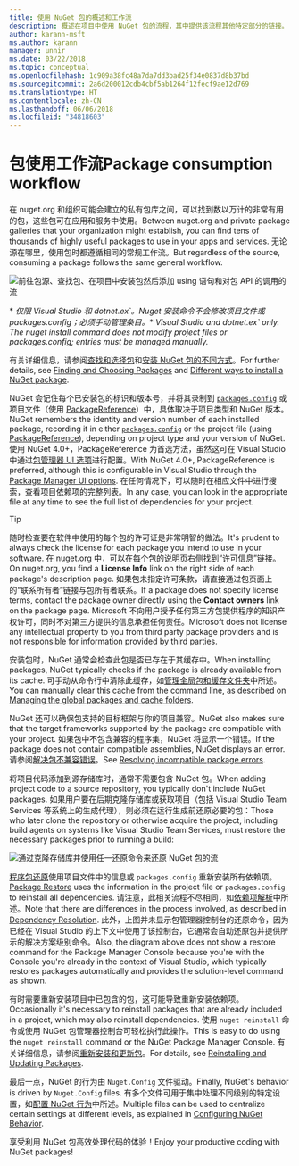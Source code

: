 ```yaml
---
title: 使用 NuGet 包的概述和工作流
description: 概述在项目中使用 NuGet 包的流程，其中提供该流程其他特定部分的链接。
author: karann-msft
ms.author: karann
manager: unnir
ms.date: 03/22/2018
ms.topic: conceptual
ms.openlocfilehash: 1c909a38fc48a7da7dd3bad25f34e0837d8b37bd
ms.sourcegitcommit: 2a6d200012cdb4cbf5ab1264f12fecf9ae12d769
ms.translationtype: HT
ms.contentlocale: zh-CN
ms.lasthandoff: 06/06/2018
ms.locfileid: "34818603"
---
```

# <a name="package-consumption-workflow"></a><span data-ttu-id="4f8db-103">包使用工作流</span><span class="sxs-lookup"><span data-stu-id="4f8db-103">Package consumption workflow</span></span>

<span data-ttu-id="4f8db-104">在 nuget.org 和组织可能会建立的私有包库之间，可以找到数以万计的非常有用的包，这些包可在应用和服务中使用。</span><span class="sxs-lookup"><span data-stu-id="4f8db-104">Between nuget.org and private package galleries that your organization might establish, you can find tens of thousands of highly useful packages to use in your apps and services.</span></span> <span data-ttu-id="4f8db-105">无论源在哪里，使用包时都遵循相同的常规工作流。</span><span class="sxs-lookup"><span data-stu-id="4f8db-105">But regardless of the source, consuming a package follows the same general workflow.</span></span>

![前往包源、查找包、在项目中安装包然后添加 using 语句和对包 API 的调用的流](media/Overview-01-GeneralFlow.png)

<span data-ttu-id="4f8db-107">\* _仅限 Visual Studio 和 dotnet.ex\`。Nuget 安装命令不会修改项目文件或 packages.config；必须手动管理条目。_</span><span class="sxs-lookup"><span data-stu-id="4f8db-107">\* _Visual Studio and dotnet.ex\` only. The nuget install command does not modify project files or packages.config; entries must be managed manually._</span></span>

<span data-ttu-id="4f8db-108">有关详细信息，请参阅[查找和选择包](../consume-packages/finding-and-choosing-packages.md)和[安装 NuGet 包的不同方式](ways-to-install-a-package.md)。</span><span class="sxs-lookup"><span data-stu-id="4f8db-108">For further details, see [Finding and Choosing Packages](../consume-packages/finding-and-choosing-packages.md) and [Different ways to install a NuGet package](ways-to-install-a-package.md).</span></span>

<span data-ttu-id="4f8db-109">NuGet 会记住每个已安装包的标识和版本号，并将其录制到 [`packages.config`](../reference/packages-config.md) 或项目文件（使用 [PackageReference](../consume-packages/package-references-in-project-files.md)）中，具体取决于项目类型和 NuGet 版本。</span><span class="sxs-lookup"><span data-stu-id="4f8db-109">NuGet remembers the identity and version number of each installed package, recording it in either [`packages.config`](../reference/packages-config.md) or the project file (using [PackageReference](../consume-packages/package-references-in-project-files.md)), depending on project type and your version of NuGet.</span></span> <span data-ttu-id="4f8db-110">使用 NuGet 4.0+，PackageReference 为首选方法，虽然这可在 Visual Studio 中通过[包管理器 UI 选项](../tools/package-manager-ui.md)进行配置。</span><span class="sxs-lookup"><span data-stu-id="4f8db-110">With NuGet 4.0+, PackageReference is preferred, although this is configurable in Visual Studio through the [Package Manager UI options](../tools/package-manager-ui.md).</span></span> <span data-ttu-id="4f8db-111">在任何情况下，可以随时在相应文件中进行搜索，查看项目依赖项的完整列表。</span><span class="sxs-lookup"><span data-stu-id="4f8db-111">In any case, you can look in the appropriate file at any time to see the full list of dependencies for your project.</span></span>

> [!Tip]
> <span data-ttu-id="4f8db-112">随时检查要在软件中使用的每个包的许可证是非常明智的做法。</span><span class="sxs-lookup"><span data-stu-id="4f8db-112">It's prudent to always check the license for each package you intend to use in your software.</span></span> <span data-ttu-id="4f8db-113">在 nuget.org 中，可以在每个包的说明页右侧找到“许可信息”链接。</span><span class="sxs-lookup"><span data-stu-id="4f8db-113">On nuget.org, you find a **License Info** link on the right side of each package's description page.</span></span> <span data-ttu-id="4f8db-114">如果包未指定许可条款，请直接通过包页面上的“联系所有者”链接与包所有者联系。</span><span class="sxs-lookup"><span data-stu-id="4f8db-114">If a package does not specify license terms, contact the package owner directly using the **Contact owners** link on the package page.</span></span> <span data-ttu-id="4f8db-115">Microsoft 不向用户授予任何第三方包提供程序的知识产权许可，同时不对第三方提供的信息承担任何责任。</span><span class="sxs-lookup"><span data-stu-id="4f8db-115">Microsoft does not license any intellectual property to you from third party package providers and is not responsible for information provided by third parties.</span></span>

<span data-ttu-id="4f8db-116">安装包时，NuGet 通常会检查此包是否已存在于其缓存中。</span><span class="sxs-lookup"><span data-stu-id="4f8db-116">When installing packages, NuGet typically checks if the package is already available from its cache.</span></span> <span data-ttu-id="4f8db-117">可手动从命令行中清除此缓存，如[管理全局包和缓存文件夹](../consume-packages/managing-the-global-packages-and-cache-folders.md)中所述。</span><span class="sxs-lookup"><span data-stu-id="4f8db-117">You can manually clear this cache from the command line, as described on [Managing the global packages and cache folders](../consume-packages/managing-the-global-packages-and-cache-folders.md).</span></span>

<span data-ttu-id="4f8db-118">NuGet 还可以确保包支持的目标框架与你的项目兼容。</span><span class="sxs-lookup"><span data-stu-id="4f8db-118">NuGet also makes sure that the target frameworks supported by the package are compatible with your project.</span></span> <span data-ttu-id="4f8db-119">如果包中不包含兼容的程序集，NuGet 将显示一个错误。</span><span class="sxs-lookup"><span data-stu-id="4f8db-119">If the package does not contain compatible assemblies, NuGet displays an error.</span></span> <span data-ttu-id="4f8db-120">请参阅[解决包不兼容错误](dependency-resolution.md#resolving-incompatible-package-errors)。</span><span class="sxs-lookup"><span data-stu-id="4f8db-120">See [Resolving incompatible package errors](dependency-resolution.md#resolving-incompatible-package-errors).</span></span>

<span data-ttu-id="4f8db-121">将项目代码添加到源存储库时，通常不需要包含 NuGet 包。</span><span class="sxs-lookup"><span data-stu-id="4f8db-121">When adding project code to a source repository, you typically don't include NuGet packages.</span></span> <span data-ttu-id="4f8db-122">如果用户要在后期克隆存储库或获取项目（包括 Visual Studio Team Services 等系统上的生成代理），则必须在运行生成前还原必要的包：</span><span class="sxs-lookup"><span data-stu-id="4f8db-122">Those who later clone the repository or otherwise acquire the project, including build agents on systems like Visual Studio Team Services, must restore the necessary packages prior to running a build:</span></span>

![通过克隆存储库并使用任一还原命令来还原 NuGet 包的流](media/Overview-02-RestoreFlow.png)

<span data-ttu-id="4f8db-124">[程序包还原](../consume-packages/package-restore.md)使用项目文件中的信息或 `packages.config` 重新安装所有依赖项。</span><span class="sxs-lookup"><span data-stu-id="4f8db-124">[Package Restore](../consume-packages/package-restore.md) uses the information in the project file or `packages.config` to reinstall all dependencies.</span></span> <span data-ttu-id="4f8db-125">请注意，此相关流程不尽相同，如[依赖项解析](../consume-packages/dependency-resolution.md)中所述。</span><span class="sxs-lookup"><span data-stu-id="4f8db-125">Note that there are differences in the process involved, as described in [Dependency Resolution](../consume-packages/dependency-resolution.md).</span></span> <span data-ttu-id="4f8db-126">此外，上图并未显示包管理器控制台的还原命令，因为已经在 Visual Studio 的上下文中使用了该控制台，它通常会自动还原包并提供所示的解决方案级别命令。</span><span class="sxs-lookup"><span data-stu-id="4f8db-126">Also, the diagram above does not show a restore command for the Package Manager Console because you're with the Console you're already in the context of Visual Studio, which typically restores packages automatically and provides the solution-level command as shown.</span></span>

<span data-ttu-id="4f8db-127">有时需要重新安装项目中已包含的包，这可能导致重新安装依赖项。</span><span class="sxs-lookup"><span data-stu-id="4f8db-127">Occasionally it's necessary to reinstall packages that are already included in a project, which may also reinstall dependencies.</span></span> <span data-ttu-id="4f8db-128">使用 `nuget reinstall` 命令或使用 NuGet 包管理器控制台可轻松执行此操作。</span><span class="sxs-lookup"><span data-stu-id="4f8db-128">This is easy to do using the `nuget reinstall` command or the NuGet Package Manager Console.</span></span> <span data-ttu-id="4f8db-129">有关详细信息，请参阅[重新安装和更新包](../consume-packages/reinstalling-and-updating-packages.md)。</span><span class="sxs-lookup"><span data-stu-id="4f8db-129">For details, see [Reinstalling and Updating Packages](../consume-packages/reinstalling-and-updating-packages.md).</span></span>

<span data-ttu-id="4f8db-130">最后一点，NuGet 的行为由 `Nuget.Config` 文件驱动。</span><span class="sxs-lookup"><span data-stu-id="4f8db-130">Finally, NuGet's behavior is driven by `Nuget.Config` files.</span></span> <span data-ttu-id="4f8db-131">有多个文件可用于集中处理不同级别的特定设置，如[配置 NuGet 行为](../consume-packages/configuring-nuget-behavior.md)中所述。</span><span class="sxs-lookup"><span data-stu-id="4f8db-131">Multiple files can be used to centralize certain settings at different levels, as explained in [Configuring NuGet Behavior](../consume-packages/configuring-nuget-behavior.md).</span></span>

<span data-ttu-id="4f8db-132">享受利用 NuGet 包高效处理代码的体验！</span><span class="sxs-lookup"><span data-stu-id="4f8db-132">Enjoy your productive coding with NuGet packages!</span></span>
